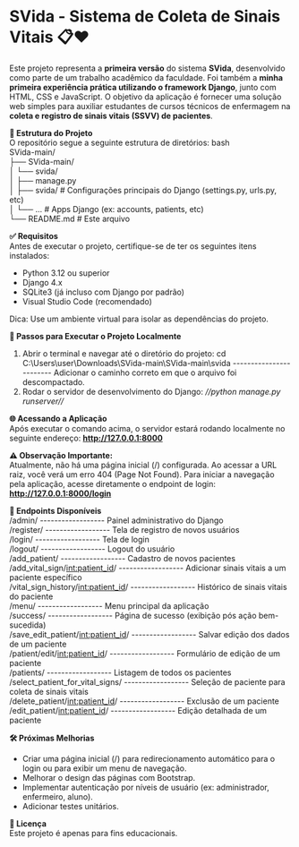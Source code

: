 # SVida - Sistema de Coleta de Sinais Vitais 📋❤️

Este projeto representa a **primeira versão** do sistema **SVida**, desenvolvido como parte de um trabalho acadêmico da faculdade. Foi também a **minha primeira experiência prática utilizando o framework Django**, junto com HTML, CSS e JavaScript.
O objetivo da aplicação é fornecer uma solução web simples para auxiliar estudantes de cursos técnicos de enfermagem na **coleta e registro de sinais vitais (SSVV) de pacientes**.

**📂 Estrutura do Projeto**  
O repositório segue a seguinte estrutura de diretórios:
bash  
SVida-main/  
├── SVida-main/  
│ └── svida/  
│ ├── manage.py  
│ ├── svida/ # Configurações principais do Django (settings.py, urls.py, etc)  
│ └── ... # Apps Django (ex: accounts, patients, etc)  
└── README.md # Este arquivo 
  
**✅ Requisitos**  
Antes de executar o projeto, certifique-se de ter os seguintes itens instalados:
- Python 3.12 ou superior
- Django 4.x
- SQLite3 (já incluso com Django por padrão)
- Visual Studio Code (recomendado)

Dica: Use um ambiente virtual para isolar as dependências do projeto.


**🚀 Passos para Executar o Projeto Localmente**
1. Abrir o terminal e navegar até o diretório do projeto:
cd C:\Users\user\Downloads\SVida-main\SVida-main\svida ------------------------ Adicionar o caminho correto em que o arquivo foi descompactado.
2. Rodar o servidor de desenvolvimento do Django:
*//python manage.py runserver//*


**🌐 Acessando a Aplicação**  
Após executar o comando acima, o servidor estará rodando localmente no seguinte endereço: **http://127.0.0.1:8000**


**⚠️ Observação Importante:**  
Atualmente, não há uma página inicial (/) configurada. Ao acessar a URL raiz, você verá um erro 404 (Page Not Found).
Para iniciar a navegação pela aplicação, acesse diretamente o endpoint de login: **http://127.0.0.1:8000/login**

**📌 Endpoints Disponíveis**  
/admin/	------------------ Painel administrativo do Django  
/register/	------------------ Tela de registro de novos usuários  
/login/	------------------ Tela de login  
/logout/	------------------ Logout do usuário  
/add_patient/	------------------ Cadastro de novos pacientes  
/add_vital_sign/<int:patient_id>/	------------------ Adicionar sinais vitais a um paciente específico  
/vital_sign_history/<int:patient_id>/	------------------ Histórico de sinais vitais do paciente  
/menu/	------------------ Menu principal da aplicação  
/success/	------------------ Página de sucesso (exibição pós ação bem-sucedida)  
/save_edit_patient/<int:patient_id>/	------------------ Salvar edição dos dados de um paciente  
/patient/edit/<int:patient_id>/	------------------ Formulário de edição de um paciente  
/patients/	------------------ Listagem de todos os pacientes  
/select_patient_for_vital_signs/	------------------ Seleção de paciente para coleta de sinais vitais  
/delete_patient/<int:patient_id>/	------------------ Exclusão de um paciente  
/edit_patient/<int:patient_id>/	------------------ Edição detalhada de um paciente  


**🛠️ Próximas Melhorias**  
* Criar uma página inicial (/) para redirecionamento automático para o login ou para exibir um menu de navegação.
* Melhorar o design das páginas com Bootstrap.
* Implementar autenticação por níveis de usuário (ex: administrador, enfermeiro, aluno).
* Adicionar testes unitários.

**📃 Licença**  
Este projeto é apenas para fins educacionais.
